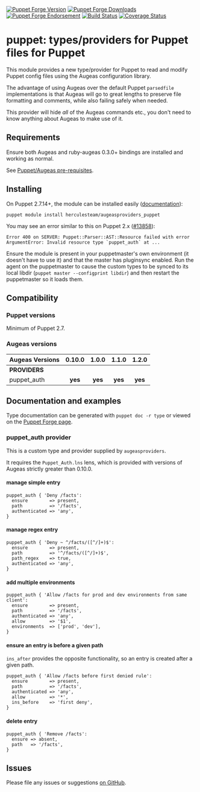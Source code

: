 [![Puppet Forge Version](http://img.shields.io/puppetforge/v/herculesteam/augeasproviders_puppet.svg)](https://forge.puppetlabs.com/herculesteam/augeasproviders_puppet)
[![Puppet Forge Downloads](http://img.shields.io/puppetforge/dt/herculesteam/augeasproviders_puppet.svg)](https://forge.puppetlabs.com/herculesteam/augeasproviders_puppet)
[![Puppet Forge Endorsement](https://img.shields.io/puppetforge/e/herculesteam/augeasproviders_puppet.svg)](https://forge.puppetlabs.com/herculesteam/augeasproviders_puppet)
[![Build Status](https://img.shields.io/travis/hercules-team/augeasproviders_puppet/master.svg)](https://travis-ci.org/hercules-team/augeasproviders_puppet)
[![Coverage Status](https://img.shields.io/coveralls/hercules-team/augeasproviders_puppet.svg)](https://coveralls.io/r/hercules-team/augeasproviders_puppet)


# puppet: types/providers for Puppet files for Puppet

This module provides a new type/provider for Puppet to read and modify Puppet
config files using the Augeas configuration library.

The advantage of using Augeas over the default Puppet `parsedfile`
implementations is that Augeas will go to great lengths to preserve file
formatting and comments, while also failing safely when needed.

This provider will hide *all* of the Augeas commands etc., you don't need to
know anything about Augeas to make use of it.

## Requirements

Ensure both Augeas and ruby-augeas 0.3.0+ bindings are installed and working as
normal.

See [Puppet/Augeas pre-requisites](http://docs.puppetlabs.com/guides/augeas.html#pre-requisites).

## Installing

On Puppet 2.7.14+, the module can be installed easily ([documentation](http://docs.puppetlabs.com/puppet/latest/reference/modules_installing.html)):

    puppet module install herculesteam/augeasproviders_puppet

You may see an error similar to this on Puppet 2.x ([#13858](http://projects.puppetlabs.com/issues/13858)):

    Error 400 on SERVER: Puppet::Parser::AST::Resource failed with error ArgumentError: Invalid resource type `puppet_auth` at ...

Ensure the module is present in your puppetmaster's own environment (it doesn't
have to use it) and that the master has pluginsync enabled.  Run the agent on
the puppetmaster to cause the custom types to be synced to its local libdir
(`puppet master --configprint libdir`) and then restart the puppetmaster so it
loads them.

## Compatibility

### Puppet versions

Minimum of Puppet 2.7.

### Augeas versions

Augeas Versions           | 0.10.0  | 1.0.0   | 1.1.0   | 1.2.0   |
:-------------------------|:-------:|:-------:|:-------:|:-------:|
**PROVIDERS**             |
puppet\_auth              | **yes** | **yes** | **yes** | **yes** |

## Documentation and examples

Type documentation can be generated with `puppet doc -r type` or viewed on the
[Puppet Forge page](http://forge.puppetlabs.com/herculesteam/augeasproviders_puppet).


### puppet_auth provider

This is a custom type and provider supplied by `augeasproviders`.

It requires the `Puppet_Auth.lns` lens, which is provided with versions of Augeas strictly greater than 0.10.0.

#### manage simple entry

    puppet_auth { 'Deny /facts':
      ensure        => present,
      path          => '/facts',
      authenticated => 'any',
    }

#### manage regex entry

    puppet_auth { 'Deny ~ ^/facts/([^/]+)$':
      ensure        => present,
      path          => '^/facts/([^/]+)$',
      path_regex    => true,
      authenticated => 'any',
    }

#### add multiple environments

    puppet_auth { 'Allow /facts for prod and dev environments from same client':
      ensure        => present,
      path          => '/facts',
      authenticated => 'any',
      allow         => '$1',
      environments  => ['prod', 'dev'],
    }

#### ensure an entry is before a given path

`ins_after` provides the opposite functionality, so an entry is created after a
given path.

    puppet_auth { 'Allow /facts before first denied rule':
      ensure        => present,
      path          => '/facts',
      authenticated => 'any',
      allow         => '*',
      ins_before    => 'first deny',
    }

#### delete entry

    puppet_auth { 'Remove /facts':
      ensure => absent,
      path   => '/facts',
    }

## Issues

Please file any issues or suggestions [on GitHub](https://github.com/hercules-team/augeasproviders_puppet/issues).
